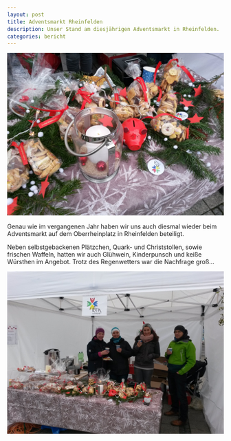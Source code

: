 ```yaml
---
layout: post
title: Adventsmarkt Rheinfelden
description: Unser Stand am diesjährigen Adventsmarkt in Rheinfelden.
categories: bericht
---
```


![Kuchen und Plätzchen](/images/auslage.jpg "Das Angebot an Plätzchen und Kuchen")

Genau wie im vergangenen Jahr haben wir uns auch diesmal wieder beim Adventsmarkt auf dem Oberrheinplatz in Rheinfelden beteiligt.

Neben selbstgebackenen Plätzchen, Quark- und Christstollen, sowie frischen Waffeln, hatten wir auch Glühwein, Kinderpunsch und keiße Würsthen im Angebot.
Trotz des Regenwetters war die Nachfrage groß...


![Die Helferlein](/images/gluehwein.jpg "Gute Stimmung trotz des Regens")

